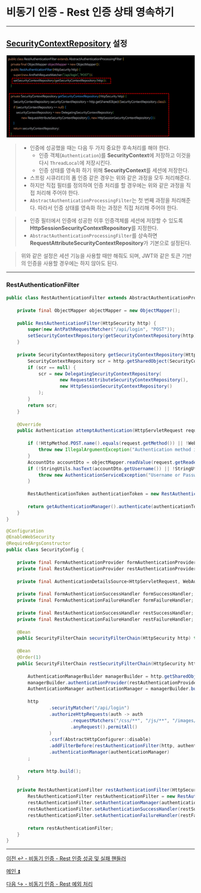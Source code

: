 # 비동기 인증 - Rest 인증 상태 영속하기

---

## [SecurityContextRepository](https://github.com/genesis12345678/TIL/blob/main/Spring/security/AuthenticationPersistence/ContextRepository.md) 설정

![img.png](img.png)

> - 인증에 성공했을 때는 다음 두 가지 중요한 후속처리를 해야 한다.
>   - 인증 객체(`Authentication`)를 **SecurityContext**에 저장하고 이것을 다시 `ThreadLocal`에 저장시킨다.
>   - 인증 상태를 영속화 하기 위해 **SecurityContext**를 세션에 저장한다.
> - 스프링 시큐리티의 폼 인증 같은 경우는 위와 같은 과정을 모두 처리해준다.
> - 하지만 직접 필터를 정의하여 인증 처리를 할 경우에는 위와 같은 과정을 직접 처리해 주어야 한다.
> - `AbstractAuthenticationProcessingFilter`는 첫 번째 과정을 처리해준다. 따라서 인증 상태를 영속화 하는 과정은 직접 처리해 주어야 한다.

> - 인증 필터에서 인증에 성공한 이후 인증객체를 세션에 저장할 수 있도록 **HttpSessionSecurityContextRepository**를 지정한다.
> - `AbstractAuthenticationProcessingFilter`를 상속하면 **RequestAttributeSecurityContextRepository**가 기본으로 설정된다.

> 위와 같은 설정은 세션 기능을 사용할 때만 해줘도 되며, JWT와 같은 토큰 기반의 인증을 사용할 경우에는 하지 않아도 된다.

---

### RestAuthenticationFilter

```java
public class RestAuthenticationFilter extends AbstractAuthenticationProcessingFilter {

    private final ObjectMapper objectMapper = new ObjectMapper();

    public RestAuthenticationFilter(HttpSecurity http) {
        super(new AntPathRequestMatcher("/api/login", "POST"));
        setSecurityContextRepository(getSecurityContextRepository(http));
    }

    private SecurityContextRepository getSecurityContextRepository(HttpSecurity http) {
        SecurityContextRepository scr = http.getSharedObject(SecurityContextRepository.class);
        if (scr == null) {
            scr = new DelegatingSecurityContextRepository(
                    new RequestAttributeSecurityContextRepository(),
                    new HttpSessionSecurityContextRepository()
            );
        }
        return scr;
    }

    @Override
    public Authentication attemptAuthentication(HttpServletRequest request, HttpServletResponse response) throws AuthenticationException, IOException, ServletException {

        if (!HttpMethod.POST.name().equals(request.getMethod()) || !WebUtil.isAjax(request)) {
            throw new IllegalArgumentException("Authentication method is not supported");
        }
        AccountDto accountDto = objectMapper.readValue(request.getReader(), AccountDto.class);
        if (!StringUtils.hasText(accountDto.getUsername()) || !StringUtils.hasText(accountDto.getPassword())) {
            throw new AuthenticationServiceException("Username or Password is not provided");
        }

        RestAuthenticationToken authenticationToken = new RestAuthenticationToken(accountDto.getUsername(), accountDto.getPassword());

        return getAuthenticationManager().authenticate(authenticationToken);
    }
}
```

```java
@Configuration
@EnableWebSecurity
@RequiredArgsConstructor
public class SecurityConfig {

    private final FormAuthenticationProvider formAuthenticationProvider;
    private final RestAuthenticationProvider restAuthenticationProvider;

    private final AuthenticationDetailsSource<HttpServletRequest, WebAuthenticationDetails> authenticationDetailsSource;

    private final FormAuthenticationSuccessHandler formSuccessHandler;
    private final FormAuthenticationFailureHandler formFailureHandler;

    private final RestAuthenticationSuccessHandler restSuccessHandler;
    private final RestAuthenticationFailureHandler restFailureHandler;

    @Bean
    public SecurityFilterChain securityFilterChain(HttpSecurity http) throws Exception{...}

    @Bean
    @Order(1)
    public SecurityFilterChain restSecurityFilterChain(HttpSecurity http) throws Exception {

        AuthenticationManagerBuilder managerBuilder = http.getSharedObject(AuthenticationManagerBuilder.class);
        managerBuilder.authenticationProvider(restAuthenticationProvider);
        AuthenticationManager authenticationManager = managerBuilder.build();

        http
                .securityMatcher("/api/login")
                .authorizeHttpRequests(auth -> auth
                        .requestMatchers("/css/**", "/js/**", "/images/**", "/webjars/**", "/favicon.*", "/*/icon-*").permitAll() //정적 자원 관리
                        .anyRequest().permitAll()
                )
                .csrf(AbstractHttpConfigurer::disable)
                .addFilterBefore(restAuthenticationFilter(http, authenticationManager), UsernamePasswordAuthenticationFilter.class)
                .authenticationManager(authenticationManager)
        ;

        return http.build();
    }

    private RestAuthenticationFilter restAuthenticationFilter(HttpSecurity http, AuthenticationManager authenticationManager) {
        RestAuthenticationFilter restAuthenticationFilter = new RestAuthenticationFilter(http);
        restAuthenticationFilter.setAuthenticationManager(authenticationManager);
        restAuthenticationFilter.setAuthenticationSuccessHandler(restSuccessHandler);
        restAuthenticationFilter.setAuthenticationFailureHandler(restFailureHandler);

        return restAuthenticationFilter;
    }
}
```

---

[이전 ↩️ - 비동기 인증 - Rest 인증 성공 및 실패 핸들러]()

[메인 ⏫](https://github.com/genesis12345678/TIL/blob/main/Spring/security/main.md)

[다음 ↪️ - 비동기 인증 - Rest 예외 처리]()